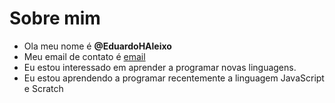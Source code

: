 # Sobre mim
- Ola meu nome é **@EduardoHAleixo**
- Meu email de contato é [email](eduardo.e.silva10@escola.pr.gov.br)
- Eu estou interessado em aprender a programar novas linguagens.
- Eu estou aprendendo a programar recentemente a linguagem JavaScript e Scratch



